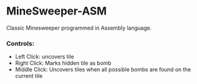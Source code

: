 # MineSweeper-ASM
Classic Minesweeper programmed in Assembly language. 
### Controls:
- Left Click: uncovers tile
- Right Click: Marks hidden tile as bomb
- Middle Click: Uncovers tiles when all possible bombs are found on the current tile
